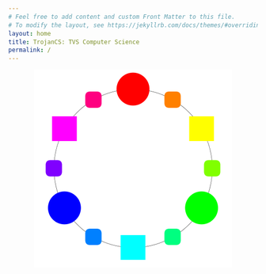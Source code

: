 ```yaml
---
# Feel free to add content and custom Front Matter to this file.
# To modify the layout, see https://jekyllrb.com/docs/themes/#overriding-theme-defaults
layout: home
title: TrojanCS: TVS Computer Science
permalink: /
---
```

<center><img width="400" src="/assets/images/top.png"></center>
